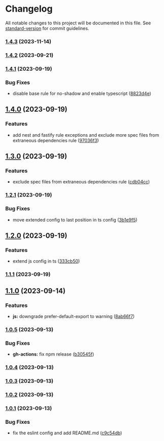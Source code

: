 # Changelog

All notable changes to this project will be documented in this file. See [standard-version](https://github.com/conventional-changelog/standard-version) for commit guidelines.

### [1.4.3](https://github.com/Nos-Futurs/eslint-prettier-config/compare/v1.4.1...v1.4.3) (2023-11-14)

### [1.4.2](https://github.com/Nos-Futurs/eslint-prettier-config/compare/v1.4.1...v1.4.2) (2023-09-21)

### [1.4.1](https://github.com/Nos-Futurs/eslint-prettier-config/compare/v1.4.0...v1.4.1) (2023-09-19)


### Bug Fixes

* disable base rule for no-shadow and enable typescript ([8823d4e](https://github.com/Nos-Futurs/eslint-prettier-config/commit/8823d4eb9fadd42e7263a81c755718d664e96df0))

## [1.4.0](https://github.com/Nos-Futurs/eslint-prettier-config/compare/v1.3.0...v1.4.0) (2023-09-19)


### Features

* add nest and fastify rule exceptions and exclude more spec files from extraneous dependencies rule ([97036f3](https://github.com/Nos-Futurs/eslint-prettier-config/commit/97036f3fafd221f79f90ecfcf407c140357cc288))

## [1.3.0](https://github.com/Nos-Futurs/eslint-prettier-config/compare/v1.2.1...v1.3.0) (2023-09-19)


### Features

* exclude spec files from extraneous dependencies rule ([cdb04cc](https://github.com/Nos-Futurs/eslint-prettier-config/commit/cdb04cc6206def9644ed1bb2c8d82e57b4bdd561))

### [1.2.1](https://github.com/Nos-Futurs/eslint-prettier-config/compare/v1.2.0...v1.2.1) (2023-09-19)


### Bug Fixes

* move extended config to last position in ts config ([3b1e9f5](https://github.com/Nos-Futurs/eslint-prettier-config/commit/3b1e9f59eb6be308969e9b88a6e35d263b0389f9))

## [1.2.0](https://github.com/Nos-Futurs/eslint-prettier-config/compare/v1.1.1...v1.2.0) (2023-09-19)


### Features

* extend js config in ts ([333cb50](https://github.com/Nos-Futurs/eslint-prettier-config/commit/333cb5070ef5371bbbfb4707a653ac69559d2d25))

### [1.1.1](https://github.com/Nos-Futurs/eslint-prettier-config/compare/v1.1.0...v1.1.1) (2023-09-19)

## [1.1.0](https://github.com/Nos-Futurs/eslint-prettier-config/compare/v1.0.5...v1.1.0) (2023-09-14)


### Features

* **js:** downgrade prefer-default-export to warning ([8ab66f7](https://github.com/Nos-Futurs/eslint-prettier-config/commit/8ab66f78d513ac957995afa09d986443c2b24584))

### [1.0.5](https://github.com/Nos-Futurs/eslint-prettier-config/compare/v1.0.4...v1.0.5) (2023-09-13)


### Bug Fixes

* **gh-actions:** fix npm release ([b30545f](https://github.com/Nos-Futurs/eslint-prettier-config/commit/b30545f5516883940057f31c8562ad6f5595b17b))

### [1.0.4](https://github.com/Nos-Futurs/eslint-prettier-config/compare/v1.0.3...v1.0.4) (2023-09-13)

### [1.0.3](https://github.com/Nos-Futurs/eslint-prettier-config/compare/v1.0.2...v1.0.3) (2023-09-13)

### [1.0.2](https://github.com/Nos-Futurs/eslint-prettier-config/compare/v1.0.1...v1.0.2) (2023-09-13)

### [1.0.1](https://github.com/Nos-Futurs/eslint-prettier-config/compare/v1.0.0...v1.0.1) (2023-09-13)


### Bug Fixes

* fix the eslint config and add README.md ([c9c54db](https://github.com/Nos-Futurs/eslint-prettier-config/commit/c9c54db0245501eb6b0630e4bad194fb76b108ca))
